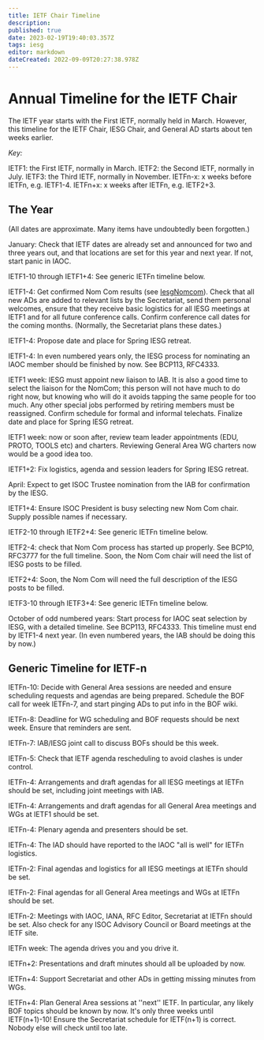 ```yaml
---
title: IETF Chair Timeline
description: 
published: true
date: 2023-02-19T19:40:03.357Z
tags: iesg
editor: markdown
dateCreated: 2022-09-09T20:27:38.978Z
---
```


# Annual Timeline for the IETF Chair
The IETF year starts with the First IETF, normally held in March. However,
this timeline for the IETF Chair, IESG Chair, and General AD
starts about ten weeks earlier.

*Key:*

IETF1: the First IETF, normally in March.
IETF2: the Second IETF, normally in July.
IETF3: the Third IETF, normally in November.
IETFn-x: x weeks before IETFn, e.g. IETF1-4.
IETFn+x: x weeks after IETFn, e.g. IETF2+3.

## The Year 

(All dates are approximate. Many items have undoubtedly been forgotten.)

January: Check that IETF dates are already set and announced for two and three years out, and that locations are set for this year and next year. If not, start panic in IAOC.

IETF1-10 through IETF1+4: See generic IETFn timeline below.

IETF1-4: Get confirmed Nom Com results (see [IesgNomcom](/group/iesg/IesgNomcom)). Check that all new ADs are added to relevant lists by the Secretariat, send them personal welcomes, ensure that they receive basic logistics for all IESG meetings at IETF1 and for all future conference calls. Confirm conference call dates for the coming months. (Normally, the Secretariat plans these dates.)

IETF1-4: Propose date and place for Spring IESG retreat.

IETF1-4: In even numbered years only, the IESG process for nominating an IAOC member should be finished by now. See BCP113, RFC4333.

IETF1 week: IESG must appoint new liaison to IAB. It is also a good time to select the liaison for the NomCom; this person will not have much to do right now, but knowing who will do it avoids tapping the same people for too much.  Any other special jobs performed by retiring members must be reassigned. Confirm schedule for formal and informal telechats. Finalize date and place for Spring IESG retreat.

IETF1 week: now or soon after, review team leader appointments (EDU, PROTO, TOOLS etc) and charters. Reviewing General Area WG charters now would be a good idea too. 

IETF1+2: Fix logistics, agenda and session leaders for Spring IESG retreat.

April: Expect to get ISOC Trustee nomination from the IAB for confirmation by the IESG.

IETF1+4: Ensure ISOC President is busy selecting new Nom Com chair. Supply possible names if necessary.

IETF2-10 through IETF2+4: See generic IETFn timeline below.

IETF2-4: check that Nom Com process has started up properly. See BCP10, RFC3777 for the full timeline. Soon, the Nom Com chair will need the list of IESG posts
to be filled.

IETF2+4: Soon, the Nom Com will need the full description of the IESG posts to be filled.

IETF3-10 through IETF3+4: See generic IETFn timeline below.

October of odd numbered years: Start process for IAOC seat selection by IESG, with a detailed timeline. See BCP113, RFC4333. This timeline must end by IETF1-4 next year. (In even numbered years, the IAB should be doing this by now.)

## Generic Timeline for IETF-n 

IETFn-10: Decide with General Area sessions are needed and ensure scheduling requests and agendas are being prepared. Schedule the BOF call for week IETFn-7, and start pinging ADs to put info in the BOF wiki.

IETFn-8: Deadline for WG scheduling and BOF requests should be next week. Ensure that reminders are sent.

IETFn-7: IAB/IESG joint call to discuss BOFs should be this week.

IETFn-5: Check that IETF agenda rescheduling to avoid clashes is under control.

IETFn-4: Arrangements and draft agendas for all IESG meetings at IETFn should be set, including joint meetings with IAB.

IETFn-4: Arrangements and draft agendas for all General Area meetings and WGs at IETF1 should be set.

IETFn-4: Plenary agenda and presenters should be set.

IETFn-4: The IAD should have reported to the IAOC "all is well"  for IETFn logistics.

IETFn-2: Final agendas and logistics for all IESG meetings at IETFn should be set.

IETFn-2: Final agendas for all General Area meetings and WGs at IETFn should be set.

IETFn-2: Meetings with IAOC, IANA, RFC Editor, Secretariat at IETFn should be set. Also check for any ISOC Advisory Council or Board meetings at the IETF site.

IETFn week: The agenda drives you and you drive it.

IETFn+2: Presentations and draft minutes should all be uploaded by now.

IETFn+4: Support Secretariat and other ADs in getting missing minutes from WGs.

IETFn+4: Plan General Area sessions at ''next'' IETF. In particular, any likely BOF topics should be known by now. It's only three weeks until IETF(n+1)-10! Ensure the Secretariat schedule for IETF(n+1) is correct. Nobody else will check until too late.
